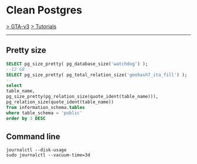 # Clean Postgres

[> GTA-v3](../../README.md) [> Tutorials](../README.md)
* * *

## Pretty size

```sql
SELECT pg_size_pretty( pg_database_size('watchdog') );
--12 GB
SELECT pg_size_pretty( pg_total_relation_size('geohash7_ita_fill') );
--
select 
table_name, 
pg_size_pretty(pg_relation_size(quote_ident(table_name))),
pg_relation_size(quote_ident(table_name))
from information_schema.tables
where table_schema = 'public'
order by 3 DESC
```

## Command line

```plain text
journalctl --disk-usage
sudo journalctl --vacuum-time=3d
```
